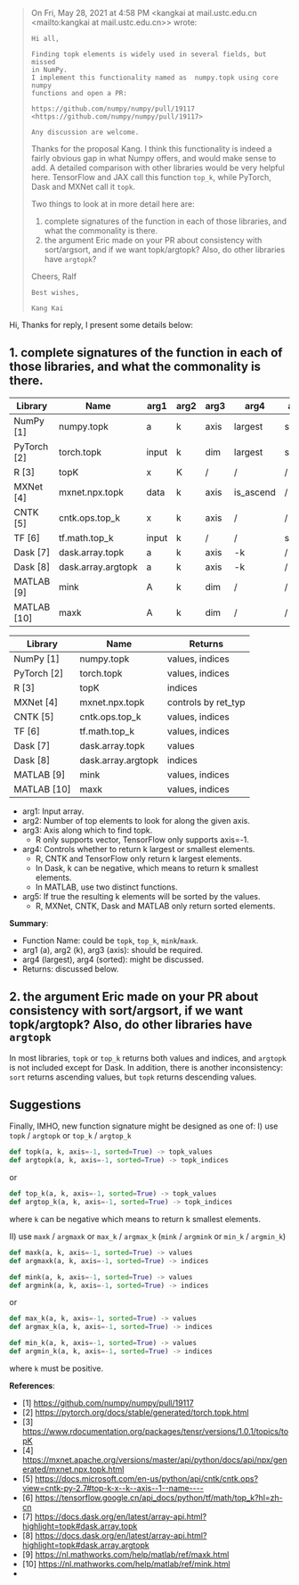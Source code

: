 >
>
> On Fri, May 28, 2021 at 4:58 PM <kangkai at mail.ustc.edu.cn 
> <mailto:kangkai at mail.ustc.edu.cn>> wrote:
>
>     Hi all,
>
>     Finding topk elements is widely used in several fields, but missed
>     in NumPy.
>     I implement this functionality named as  numpy.topk using core numpy
>     functions and open a PR:
>
>     https://github.com/numpy/numpy/pull/19117
>     <https://github.com/numpy/numpy/pull/19117>
>
>     Any discussion are welcome.
>
>
> Thanks for the proposal Kang. I think this functionality is indeed a 
> fairly obvious gap in what Numpy offers, and would make sense to add. 
> A detailed comparison with other libraries would be very helpful here. 
> TensorFlow and JAX call this function `top_k`, while PyTorch, Dask and 
> MXNet call it `topk`.
>
> Two things to look at in more detail here are:
> 1. complete signatures of the function in each of those libraries, and 
> what the commonality is there.
> 2. the argument Eric made on your PR about consistency with 
> sort/argsort, and if we want topk/argtopk? Also, do other libraries 
> have `argtopk`?
>
> Cheers,
> Ralf
>
>
>     Best wishes,
>
>     Kang Kai
>

Hi, Thanks for reply, I present some details below: 

## 1. complete signatures of the function in each of those libraries, and what the commonality is there.

| Library     | Name               | arg1  | arg2 | arg3 | arg4      | arg5   |
|-------------|--------------------|-------|------|------|-----------|--------|
| NumPy [1]   | numpy.topk         | a     | k    | axis | largest   | sorted |
| PyTorch [2] | torch.topk         | input | k    | dim  | largest   | sorted |
| R [3]       | topK               | x     | K    | /    | /         | /      |
| MXNet [4]   | mxnet.npx.topk     | data  | k    | axis | is_ascend | /      |
| CNTK [5]    | cntk.ops.top_k     | x     | k    | axis | /         | /      |
| TF [6]      | tf.math.top_k      | input | k    | /    | /         | sorted |
| Dask [7]    | dask.array.topk    | a     | k    | axis | -k        | /      |
| Dask [8]    | dask.array.argtopk | a     | k    | axis | -k        | /      |
| MATLAB [9]  | mink               | A     | k    | dim  | /         | /      |
| MATLAB [10] | maxk               | A     | k    | dim  | /         | /      |


| Library     | Name               | Returns             | 
|-------------|--------------------|---------------------| 
| NumPy [1]   | numpy.topk         | values, indices     | 
| PyTorch [2] | torch.topk         | values, indices     | 
| R [3]       | topK               | indices             | 
| MXNet [4]   | mxnet.npx.topk     | controls by ret_typ | 
| CNTK [5]    | cntk.ops.top_k     | values, indices     | 
| TF [6]      | tf.math.top_k      | values, indices     | 
| Dask [7]    | dask.array.topk    | values              | 
| Dask [8]    | dask.array.argtopk | indices             | 
| MATLAB [9]  | mink               | values, indices     |
| MATLAB [10] | maxk               | values, indices     |

- arg1: Input array.
- arg2: Number of top elements to look for along the given axis.
- arg3: Axis along which to find topk.
    - R only supports vector, TensorFlow only supports axis=-1.
- arg4: Controls whether to return k largest or smallest elements.
    - R, CNTK and TensorFlow only return k largest elements.
    - In Dask, k can be negative, which means to return k smallest elements.
    - In MATLAB, use two distinct functions.
- arg5: If true the resulting k elements will be sorted by the values.
    - R, MXNet, CNTK, Dask and MATLAB only return sorted elements.
    
**Summary**:
- Function Name: could be `topk`, `top_k`, `mink`/`maxk`.
- arg1 (a), arg2 (k), arg3 (axis): should be required.
- arg4 (largest), arg4 (sorted): might be discussed.
- Returns: discussed below.

## 2. the argument Eric made on your PR about consistency with sort/argsort, if we want topk/argtopk? Also, do other libraries have `argtopk`

In most libraries, `topk` or `top_k` returns both values and indices, and 
`argtopk` is not included except for Dask. In addition, there is another 
inconsistency: `sort` returns ascending values, but `topk` returns 
descending values.

## Suggestions
Finally, IMHO, new function signature might be designed as one of:
I) use `topk` / `argtopk` or `top_k` / `argtop_k`
```python
def topk(a, k, axis=-1, sorted=True) -> topk_values
def argtopk(a, k, axis=-1, sorted=True) -> topk_indices
```
or
```python
def top_k(a, k, axis=-1, sorted=True) -> topk_values
def argtop_k(a, k, axis=-1, sorted=True) -> topk_indices
```
where `k` can be negative which means to return k smallest elements.

II) use `maxk` / `argmaxk` or `max_k` / `argmax_k` 
(`mink` / `argmink` or `min_k` / `argmin_k`)
```python
def maxk(a, k, axis=-1, sorted=True) -> values
def argmaxk(a, k, axis=-1, sorted=True) -> indices

def mink(a, k, axis=-1, sorted=True) -> values
def argmink(a, k, axis=-1, sorted=True) -> indices
```
or
```python
def max_k(a, k, axis=-1, sorted=True) -> values
def argmax_k(a, k, axis=-1, sorted=True) -> indices

def min_k(a, k, axis=-1, sorted=True) -> values
def argmin_k(a, k, axis=-1, sorted=True) -> indices
```
where `k` must be positive.


**References**:
- [1] https://github.com/numpy/numpy/pull/19117
- [2] https://pytorch.org/docs/stable/generated/torch.topk.html
- [3] https://www.rdocumentation.org/packages/tensr/versions/1.0.1/topics/topK
- [4] https://mxnet.apache.org/versions/master/api/python/docs/api/npx/generated/mxnet.npx.topk.html
- [5] https://docs.microsoft.com/en-us/python/api/cntk/cntk.ops?view=cntk-py-2.7#top-k-x--k--axis--1--name----
- [6] https://tensorflow.google.cn/api_docs/python/tf/math/top_k?hl=zh-cn
- [7] https://docs.dask.org/en/latest/array-api.html?highlight=topk#dask.array.topk
- [8] https://docs.dask.org/en/latest/array-api.html?highlight=topk#dask.array.argtopk
- [9] https://nl.mathworks.com/help/matlab/ref/maxk.html
- [10] https://nl.mathworks.com/help/matlab/ref/mink.html
- 

